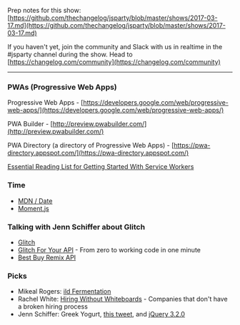 Prep notes for this show: [https://github.com/thechangelog/jsparty/blob/master/shows/2017-03-17.md](https://github.com/thechangelog/jsparty/blob/master/shows/2017-03-17.md)

If you haven't yet, join the community and Slack with us in realtime in the #jsparty channel during the show. Head to [https://changelog.com/community](https://changelog.com/community)

---

### PWAs (Progressive Web Apps)

Progressive Web Apps - [https://developers.google.com/web/progressive-web-apps/](https://developers.google.com/web/progressive-web-apps/)

PWA Builder - [http://preview.pwabuilder.com/](http://preview.pwabuilder.com/)

PWA Directory (a directory of Progressive Web Apps) - [https://pwa-directory.appspot.com/](https://pwa-directory.appspot.com/)

[Essential Reading List for Getting Started With Service Workers](https://changelog.com/posts/essential-reading-list-for-getting-started-with-service-workers)

### Time

- [MDN / Date](https://developer.mozilla.org/en-US/docs/Web/JavaScript/Reference/Global_Objects/Date)
- [Moment.js](https://momentjs.com/)

### Talking with Jenn Schiffer about Glitch

- [Glitch](https://glitch.com/)
- [Glitch For Your API](https://glitch.com/foryourapi) - From zero to working code in one minute
- [Best Buy Remix API](https://github.com/squeejee/remixr)

### Picks

- Mikeal Rogers: [ild Fermentation](http://www.wildfermentation.com/wild-fermentation/)
- Rachel White: [Hiring Without Whiteboards](https://github.com/poteto/hiring-without-whiteboards) - Companies that don't have a broken hiring process
- Jenn Schiffer: Greek Yogurt, [this tweet](https://twitter.com/Alex_jonsie/status/826124303175471105), and [jQuery 3.2.0](https://blog.jquery.com/2017/03/16/jquery-3-2-0-is-out/)